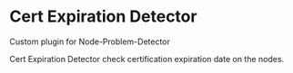 # Cert Expiration Detector

Custom plugin for Node-Problem-Detector

Cert Expiration Detector check certification expiration date on the nodes.